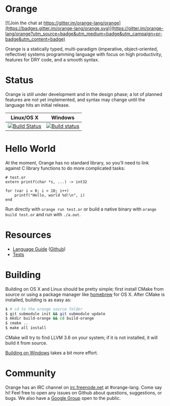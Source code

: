 # Orange  

[![Join the chat at https://gitter.im/orange-lang/orange](https://badges.gitter.im/orange-lang/orange.svg)](https://gitter.im/orange-lang/orange?utm_source=badge&utm_medium=badge&utm_campaign=pr-badge&utm_content=badge)

Orange is a statically typed, multi-paradigm (imperative, object-oriented, reflective) systems programming language with focus on high productivity, features for DRY code, and a smooth syntax.

# Status

Orange is still under development and in the design phase; a lot of planned features are not yet implemented, and syntax may change until the language hits an initial release.

Linux/OS X  | Windows
------------- | -------------
[![Build Status](https://travis-ci.org/orange-lang/orange.svg?branch=master)](https://travis-ci.org/orange-lang/orange) | [![Build status](https://ci.appveyor.com/api/projects/status/r4y46n573riuqfv1/branch/master?svg=true)](https://ci.appveyor.com/project/rfratto/orange-9no7j/branch/master)

# Hello World
At the moment, Orange has no standard library, so you'll need to link against C library functions to do more
complicated tasks:

    # test.or
    extern printf(char *s, ...) -> int32

    for (var i = 0; i < 10; i++)
        printf("Hello, world %d!\n", i)
    end

Run directly with `orange run test.or` or build a native binary with `orange build test.or` and run with `./a.out`.

# Resources

* [Language Guide](http://orange-lang.gitbooks.io/orange-docs/content/) ([Github](https://github.com/orange-lang/orange-docs))
* [Tests](/test/)

# Building
Building on OS X and Linux should be pretty simple; first install CMake from source or using a package manager like [homebrew](http://brew.sh) for OS X. After CMake is installed, building is as easy as:

```sh
$ # cd to the orange source folder
$ git submodule init && git submodule update
$ mkdir build-orange && cd build-orange
$ cmake ..
$ make all install
```

CMake will try to find LLVM 3.6 on your system; if it is not installed, it will build it from source.

[Building on Windows](http://docs.orange-lang.org/installation/installing_on_windows.html) takes a bit more effort.

# Community

Orange has an IRC channel on [irc.freenode.net](irc.freenode.net) at #orange-lang. Come say hi! Feel free to open any issues on Github about questions, suggestions, or bugs. We also have a [Google Group](https://groups.google.com/forum/#!forum/orange-lang) open to the public.
